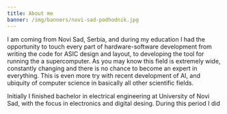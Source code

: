 ```yaml
---
title: About me
banner: /img/banners/novi-sad-podhodnik.jpg
---
```




I am coming from Novi Sad, Serbia, and during my education I had the opportunity to
touch every part of hardware-software development from writing the code for ASIC design
and layout, to developing the tool for running the a supercomputer. As you may know
this field is extremely wide, constantly changing and there is no chance to become
an expert in everything. This is even more try with recent development of AI, and
ubiquity of computer science in basically all other scientific fields.


Initially I finished bachelor in electrical engineering at University of Novi Sad, with
the focus in electronics and digital desing. During this period I did


<!-- The first two years of my studies at Rice were focused pretty much on the courses, that
served well to expand the starting knowledge and fill up some gaps, that I had 
before. Since I am almost finished with required courses, I had much more time 
to burn on a research, reading bunch of new papers, and creating the plan for guiding
further research and finishing PhD.  -->


